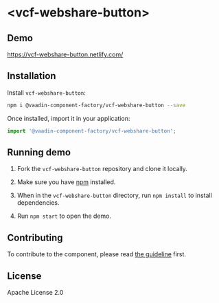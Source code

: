 # &lt;vcf-webshare-button&gt;

## Demo

https://vcf-webshare-button.netlify.com/

## Installation

Install `vcf-webshare-button`:

```sh
npm i @vaadin-component-factory/vcf-webshare-button --save
```

Once installed, import it in your application:

```js
import '@vaadin-component-factory/vcf-webshare-button';
```

## Running demo

1. Fork the `vcf-webshare-button` repository and clone it locally.

1. Make sure you have [npm](https://www.npmjs.com/) installed.

1. When in the `vcf-webshare-button` directory, run `npm install` to install dependencies.

1. Run `npm start` to open the demo.

## Contributing

To contribute to the component, please read [the guideline](https://github.com/vaadin/vaadin-core/blob/master/CONTRIBUTING.md) first.

## License

Apache License 2.0